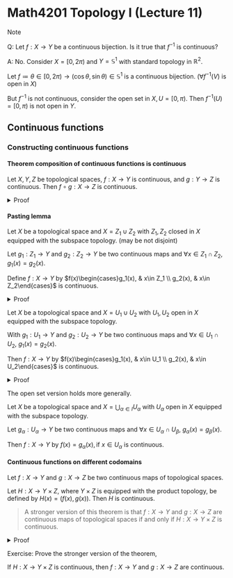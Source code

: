 # Math4201 Topology I (Lecture 11)

> [!NOTE]
>
> Q: Let $f:X\to Y$ be a continuous bijection. Is it true that $f^{-1}$ is continuous?
>
> A: No. Consider $X=[0,2\pi)$ and $Y=\mathbb{S}^1$ with standard topology in $\mathbb{R}^2$.
>
> Let $f\coloneq \theta\in [0,2\pi)\to (\cos \theta, \sin \theta)\in \mathbb{S}^1$ is a continuous bijection. ($\forall f^{-1}(V)$ is open in $X$)
>
> But $f^{-1}$ is not continuous, consider the open set in $X, U=[0,\pi)$. Then $f^{-1}(U)=[0,\pi)$ is not open in $Y$.

## Continuous functions

### Constructing continuous functions

#### Theorem composition of continuous functions is continuous

Let $X,Y,Z$ be topological spaces, $f:X\to Y$ is continuous, and $g:Y\to Z$ is continuous. Then $f\circ g:X\to Z$ is continuous.

<details>
<summary>Proof</summary>

Let $U\subseteq Z$ be open. Then $g^{-1}(U)$ is open in $Y$. Since $f$ is continuous, $f^{-1}(g^{-1}(U))$ is open in $X$.

</details>

#### Pasting lemma

Let $X$ be a topological space and $X=Z_1\cup Z_2$ with $Z_1,Z_2$ closed in $X$ equipped with the subspace topology. (may be not disjoint)

Let $g_1:Z_1\to Y$ and $g_2:Z_2\to Y$ be two continuous maps and $\forall x\in Z_1\cap Z_2$, $g_1(x)=g_2(x)$.

Define $f:X\to Y$ by $f(x)\begin{cases}g_1(x), & x\in Z_1 \\ g_2(x), & x\in Z_2\end{cases}$ is continuous.

<details>
<summary>Proof</summary>

Let $U\subseteq Y$ be open. Then $f^{-1}(U)=g_1^{-1}(U)\cup g_2^{-1}(U)$.

$g_1^{-1}(U)$ and $g_2^{-1}(U)$ are open in $Z_1$ and $Z_2$ respectively.

> It's a bit annoying to show that $g_1^{-1}(U)$ and $g_2^{-1}(U)$ are open in $X$.

Different way. Consider the definition of continuous functions using closed sets.

If $W\subseteq X$ is closed, then $W=Z_1\cap Z_2$ is closed in $X$.

So $f^{-1}(W)=g_1^{-1}(W)\cup g_2^{-1}(W)$ is closed in $Z_1$ and $Z_2$ respectively.

Note that $Z_1$ and $Z_2$ are closed in $X$, so $g_1^{-1}(W)$ and $g_2^{-1}(W)$ are closed in $X$. [closed in closed subspace lemma](https://notenextra.trance-0.com/Math4201/Math4201_L7#lemma-of-closed-in-closed-subspace)

So $f^{-1}(W)$ is closed in $X$.

</details>

Let $X$ be a topological space and $X=U_1\cup U_2$ with $U_1,U_2$ open in $X$ equipped with the subspace topology.

With $g_1:U_1\to Y$ and $g_2:U_2\to Y$ be two continuous maps and $\forall x\in U_1\cap U_2$, $g_1(x)=g_2(x)$.

Then $f:X\to Y$ by $f(x)\begin{cases}g_1(x), & x\in U_1 \\ g_2(x), & x\in U_2\end{cases}$ is continuous.

<details>
<summary>Proof</summary>

Let $U\subseteq Y$ be open. Then $f^{-1}(U)=g_1^{-1}(U)\cup g_2^{-1}(U)$.

$g_1^{-1}(U)$ and $g_2^{-1}(U)$ are open in $U_1$ and $U_2$ respectively.

Apply the [open in open subspace lemma](https://notenextra.trance-0.com/Math4201/Math4201_L6#lemma-of-open-set-in-subspace-topology)

So $f^{-1}(U)$ is open in $X$.

</details>

The open set version holds more generally.

Let $X$ be a topological space and $X=\bigcup_{\alpha\in I} U_\alpha$ with $U_\alpha$ open in $X$ equipped with the subspace topology.

Let $g_\alpha:U_\alpha\to Y$ be two continuous maps and $\forall x\in U_\alpha\cap U_\beta$, $g_\alpha(x)=g_\beta(x)$.

Then $f:X\to Y$ by $f(x)=g_\alpha(x), \text{if } x\in U_\alpha$ is continuous.

#### Continuous functions on different codomains

Let $f:X\to Y$ and $g:X\to Z$ be two continuous maps of topological spaces.

Let $H:X\to Y\times Z$, where $Y\times Z$ is equipped with the product topology, be defined by $H(x)=(f(x),g(x))$. Then $H$ is continuous.

> A stronger version of this theorem is that $f:X\to Y$ and $g:X\to Z$ are continuous maps of topological spaces if and only if $H:X\to Y\times Z$ is continuous.

<details>
<summary>Proof</summary>

It is sufficient to check the basis elements of the topology on $Y\times Z$.

The basis for the topology on $Y\times Z$ is $U\times V\subseteq Y\times Z$, where $U\subseteq Y$ and $V\subseteq Z$ are open. This form a basis for the topology on $Y\times Z$.

We only need to show that $H^{-1}(U\times V)$ is open in $X$.

Let $H^{-1}(U\times V)=\{x\in X | (f(x),g(x))\in U\times V\}$.

So $H^{-1}(U\times V)=f^{-1}(U)\cap g^{-1}(V)$.

Since $f$ and $g$ are continuous, $f^{-1}(U)$ and $g^{-1}(V)$ are open in $X$.

So $H^{-1}(U\times V)$ is open in $X$.

</details>

Exercise: Prove the stronger version of the theorem,

If $H:X\to Y\times Z$ is continuous, then $f:X\to Y$ and $g:X\to Z$ are continuous.
